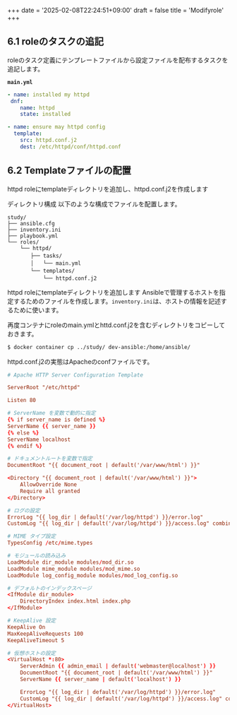 +++
date = '2025-02-08T22:24:51+09:00'
draft = false
title = 'Modifyrole'
+++


## 6.1 roleのタスクの追記

roleのタスク定義にテンプレートファイルから設定ファイルを配布するタスクを追記します。

**`main.yml`**
```yaml
- name: installed my httpd
 dnf:
    name: httpd
    state: installed

- name: ensure may httpd config
  template:
    src: httpd.conf.j2
    dest: /etc/httpd/conf/httpd.conf
```



## 6.2 Templateファイルの配置
httpd roleにtemplateディレクトリを追加し、httpd.conf.j2を作成します

ディレクトリ構成
以下のような構成でファイルを配置します。

```
study/
├── ansible.cfg
├── inventory.ini
├── playbook.yml
└── roles/
    └── httpd/
    　　├── tasks/
    　　│   └── main.yml
    　　└── templates/
    　　    └── httpd.conf.j2
```
httpd roleにtemplateディレクトリを追加します
Ansibleで管理するホストを指定するためのファイルを作成します。`inventory.ini`は、ホストの情報を記述するために使います。


再度コンテナにroleのmain.ymlとhttd.conf.j2を含むディレクトリをコピーしておきます。
```bash
$ docker container cp ../study/ dev-ansible:/home/ansible/
```

httpd.conf.j2の実態はApacheのconfファイルです。
```conf
# Apache HTTP Server Configuration Template

ServerRoot "/etc/httpd"

Listen 80

# ServerName を変数で動的に指定
{% if server_name is defined %}
ServerName {{ server_name }}
{% else %}
ServerName localhost
{% endif %}

# ドキュメントルートを変数で指定
DocumentRoot "{{ document_root | default('/var/www/html') }}"

<Directory "{{ document_root | default('/var/www/html') }}">
    AllowOverride None
    Require all granted
</Directory>

# ログの設定
ErrorLog "{{ log_dir | default('/var/log/httpd') }}/error.log"
CustomLog "{{ log_dir | default('/var/log/httpd') }}/access.log" combined

# MIME タイプ設定
TypesConfig /etc/mime.types

# モジュールの読み込み
LoadModule dir_module modules/mod_dir.so
LoadModule mime_module modules/mod_mime.so
LoadModule log_config_module modules/mod_log_config.so

# デフォルトのインデックスページ
<IfModule dir_module>
    DirectoryIndex index.html index.php
</IfModule>

# KeepAlive 設定
KeepAlive On
MaxKeepAliveRequests 100
KeepAliveTimeout 5

# 仮想ホストの設定
<VirtualHost *:80>
    ServerAdmin {{ admin_email | default('webmaster@localhost') }}
    DocumentRoot "{{ document_root | default('/var/www/html') }}"
    ServerName {{ server_name | default('localhost') }}

    ErrorLog "{{ log_dir | default('/var/log/httpd') }}/error.log"
    CustomLog "{{ log_dir | default('/var/log/httpd') }}/access.log" combined
</VirtualHost>
```